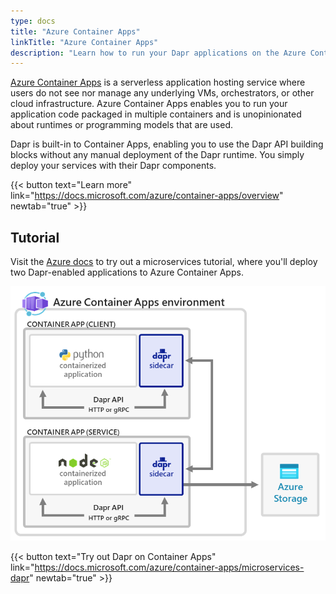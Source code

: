 ```yaml
---
type: docs
title: "Azure Container Apps"
linkTitle: "Azure Container Apps"
description: "Learn how to run your Dapr applications on the Azure Container Apps serverless platform"
---
```


[Azure Container Apps](https://docs.microsoft.com/azure/container-apps/overview) is a serverless application hosting service where users do not see nor manage any underlying VMs, orchestrators, or other cloud infrastructure. Azure Container Apps enables you to run your application code packaged in multiple containers and is unopinionated about runtimes or programming models that are used.


Dapr is built-in to Container Apps, enabling you to use the Dapr API building blocks without any manual deployment of the Dapr runtime. You simply deploy your services with their Dapr components.


{{< button text="Learn more" link="https://docs.microsoft.com/azure/container-apps/overview" newtab="true" >}}

## Tutorial

Visit the [Azure docs](https://docs.microsoft.com/azure/container-apps/microservices-dapr) to try out a microservices tutorial, where you'll deploy two Dapr-enabled applications to Azure Container Apps.



<img src="azure-container-apps-microservices-dapr.png" alt="Diagram of a Container Apps environment with two Dapr services" style="width:600px"  />

{{< button text="Try out Dapr on Container Apps" link="https://docs.microsoft.com/azure/container-apps/microservices-dapr" newtab="true" >}}
